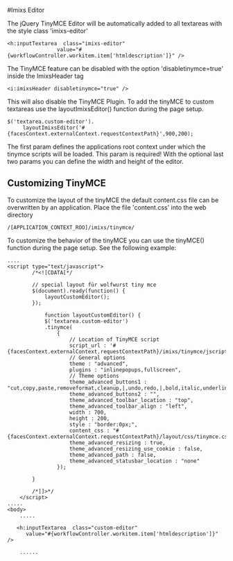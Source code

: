 #Imixs Editor 

The jQuery TinyMCE Editor will be automatically added to all textareas with the  style class 'imixs-editor'
 
	<h:inputTextarea  class="imixs-editor"
					value="#{workflowController.workitem.item['htmldescription']}" />
				 
The TinyMCE feature can be disabled with the option 'disabletinymce=true' inside the ImixsHeader tag
 
	<i:imixsHeader disabletinymce="true" />

This will also disable the TinyMCE Plugin. To add the tinyMCE to custom textareas use the layoutImixsEditor() function during the page setup.

	$('textarea.custom-editor').
		 layoutImixsEditor('#{facesContext.externalContext.requestContextPath}',900,200);

The first param defines the applications root context under which the tinymce scripts will be loaded. This param is required! With the optional last two params you can define the width and height of the editor.

## Customizing TinyMCE
To customize the layout of the tinyMCE the default content.css file can be overwritten by an application. Place the file 'content.css' into the web directory 

	/[APPLICATION_CONTEXT_ROO]/imixs/tinymce/  

To customize the behavior of the tinyMCE you can use the tinyMCE() function during the page setup. See the following example:
 
	....	
	<script type="text/javascript">
			/*<![CDATA[*/
	
			// special layout für wolfwurst tiny mce 
			$(document).ready(function() {
				layoutCustomEditor();
			});
	
				function layoutCustomEditor() {
				$('textarea.custom-editor')
				.tinymce(
					{
						// Location of TinyMCE script
						script_url : '#{facesContext.externalContext.requestContextPath}/imixs/tinymce/jscripts/tiny_mce/tiny_mce.js',
						// General options
						theme : "advanced",
						plugins : "inlinepopups,fullscreen",
						// Theme options
						theme_advanced_buttons1 : "cut,copy,paste,removeformat,cleanup,|,undo,redo,|,bold,italic,underline,strikethrough,|,justifyleft,justifycenter,justifyright,justifyfull,|,hr,bullist,numlist,|,formatselect,outdent,indent,|,link,unlink,image,|,forecolor,backcolor,|,fullscreen",
						theme_advanced_buttons2 : "",
						theme_advanced_toolbar_location : "top",
						theme_advanced_toolbar_align : "left",
						width : 700,
						height : 200,
						style : "border:0px;",
						content_css : "#{facesContext.externalContext.requestContextPath}/layout/css/tinymce.css",
						theme_advanced_resizing : true,
						theme_advanced_resizing_use_cookie : false,
						theme_advanced_path : false,
						theme_advanced_statusbar_location : "none"
					});
	
			}
	
			/*]]>*/
		</script>
	.....
	<body>	
		.....
				
	   <h:inputTextarea  class="custom-editor"
		  value="#{workflowController.workitem.item['htmldescription']}" />
					
		......




 